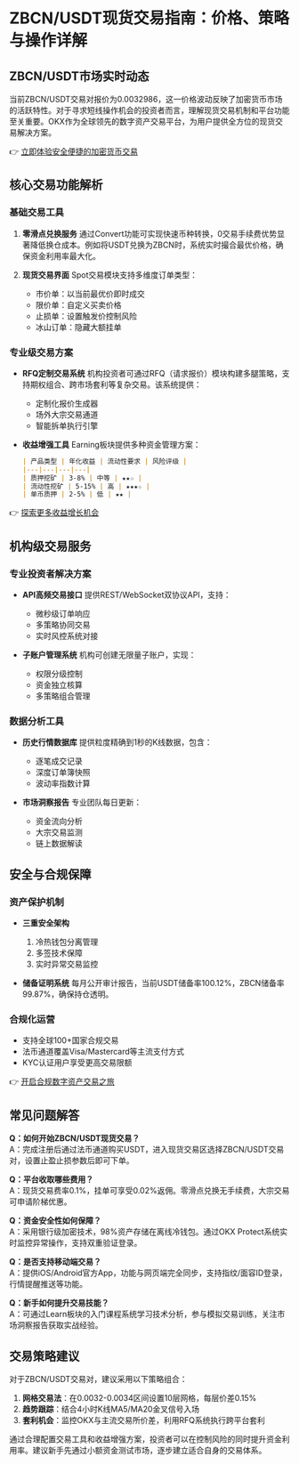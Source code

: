 # ZBCN/USDT现货交易指南：价格、策略与操作详解

## ZBCN/USDT市场实时动态
当前ZBCN/USDT交易对报价为0.0032986，这一价格波动反映了加密货币市场的活跃特性。对于寻求短线操作机会的投资者而言，理解现货交易机制和平台功能至关重要。OKX作为全球领先的数字资产交易平台，为用户提供全方位的现货交易解决方案。

👉 [立即体验安全便捷的加密货币交易](https://bit.ly/okx_welcome)

## 核心交易功能解析
### 基础交易工具
1. **零滑点兑换服务**
   通过Convert功能可实现快速币种转换，0交易手续费优势显著降低换仓成本。例如将USDT兑换为ZBCN时，系统实时撮合最优价格，确保资金利用率最大化。

2. **现货交易界面**
   Spot交易模块支持多维度订单类型：
   - 市价单：以当前最优价即时成交
   - 限价单：自定义买卖价格
   - 止损单：设置触发价控制风险
   - 冰山订单：隐藏大额挂单

### 专业级交易方案
- **RFQ定制交易系统**
  机构投资者可通过RFQ（请求报价）模块构建多腿策略，支持期权组合、跨市场套利等复杂交易。该系统提供：
  - 定制化报价生成器
  - 场外大宗交易通道
  - 智能拆单执行引擎

- **收益增强工具**
  Earning板块提供多种资金管理方案：
  ```markdown
  | 产品类型 | 年化收益 | 流动性要求 | 风险评级 |
  |---|---|---|---|
  | 质押挖矿 | 3-8% | 中等 | ★★☆ |
  | 流动性挖矿 | 5-15% | 高 | ★★★☆ |
  | 单币质押 | 2-5% | 低 | ★★ |
  ```

👉 [探索更多收益增长机会](https://bit.ly/okx_welcome)

## 机构级交易服务
### 专业投资者解决方案
- **API高频交易接口**
  提供REST/WebSocket双协议API，支持：
  - 微秒级订单响应
  - 多策略协同交易
  - 实时风控系统对接

- **子账户管理系统**
  机构可创建无限量子账户，实现：
  - 权限分级控制
  - 资金独立核算
  - 多策略组合管理

### 数据分析工具
- **历史行情数据库**
  提供粒度精确到1秒的K线数据，包含：
  - 逐笔成交记录
  - 深度订单簿快照
  - 波动率指数计算

- **市场洞察报告**
  专业团队每日更新：
  - 资金流向分析
  - 大宗交易监测
  - 链上数据解读

## 安全与合规保障
### 资产保护机制
- **三重安全架构**
  1. 冷热钱包分离管理
  2. 多签技术保障
  3. 实时异常交易监控

- **储备证明系统**
  每月公开审计报告，当前USDT储备率100.12%，ZBCN储备率99.87%，确保持仓透明。

### 合规化运营
- 支持全球100+国家合规交易
- 法币通道覆盖Visa/Mastercard等主流支付方式
- KYC认证用户享受更高交易限额

👉 [开启合规数字资产交易之旅](https://bit.ly/okx_welcome)

## 常见问题解答
**Q：如何开始ZBCN/USDT现货交易？**  
A：完成注册后通过法币通道购买USDT，进入现货交易区选择ZBCN/USDT交易对，设置止盈止损参数后即可下单。

**Q：平台收取哪些费用？**  
A：现货交易费率0.1%，挂单可享受0.02%返佣。零滑点兑换无手续费，大宗交易可申请阶梯优惠。

**Q：资金安全性如何保障？**  
A：采用银行级加密技术，98%资产存储在离线冷钱包。通过OKX Protect系统实时监控异常操作，支持双重验证登录。

**Q：是否支持移动端交易？**  
A：提供iOS/Android官方App，功能与网页端完全同步，支持指纹/面容ID登录，行情提醒推送等功能。

**Q：新手如何提升交易技能？**  
A：可通过Learn板块的入门课程系统学习技术分析，参与模拟交易训练，关注市场洞察报告获取实战经验。

## 交易策略建议
对于ZBCN/USDT交易对，建议采用以下策略组合：
1. **网格交易法**：在0.0032-0.0034区间设置10层网格，每层价差0.15%
2. **趋势跟踪**：结合4小时K线MA5/MA20金叉信号入场
3. **套利机会**：监控OKX与主流交易所价差，利用RFQ系统执行跨平台套利

通过合理配置交易工具和收益增强方案，投资者可以在控制风险的同时提升资金利用率。建议新手先通过小额资金测试市场，逐步建立适合自身的交易体系。